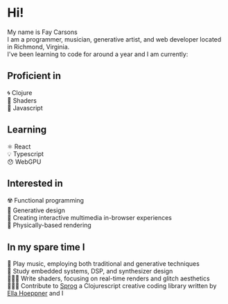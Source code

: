 # Hi!
My name is Fay Carsons <br>
I am a programmer, musician, generative artist, and web developer located in Richmond, Virginia. <br>
I've been learning to code for around a year and I am currently:

## Proficient in 
🌀 Clojure <br>
🎨 Shaders <br>
📲 Javascript <br>

## Learning
⚛️ React <br>
💡 Typescript <br>
😯 WebGPU <br>

## Interested in
☢️ Functional programming <br>
🌷 Generative design <br>
🧩 Creating interactive multimedia in-browser experiences <br>
📸 Physically-based rendering <br>

## In my spare time I
🎹 Play music, employing both traditional and generative techniques <br>
🔋 Study embedded systems, DSP, and synthesizer design <br>
👩🏻‍🎨 Write shaders, focusing on real-time renders and glitch aesthetics <br>
👩🏻‍💻 Contribute to [Sprog](https://github.com/Ella-Hoeppner/sprog) a Clojurescript creative coding library written by [Ella Hoeppner](https://github.com/Ella-Hoeppner) and I

